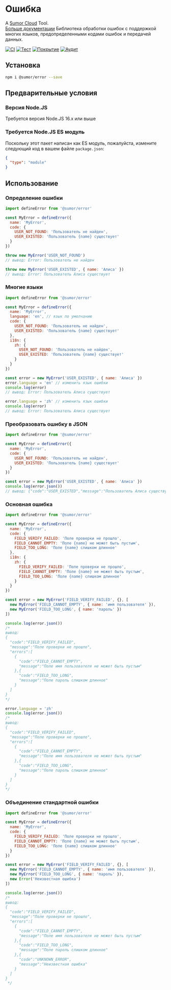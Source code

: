 # Ошибка

A [Sumor Cloud](https://sumor.cloud) Tool.  
[Больше документации](https://sumor.cloud)
Библиотека обработки ошибок с поддержкой многих языков, предопределенными кодами ошибок и передачей данных.

[![CI](https://github.com/sumor-cloud/error/actions/workflows/ci.yml/badge.svg)](https://github.com/sumor-cloud/error/actions/workflows/ci.yml)
[![Тест](https://github.com/sumor-cloud/error/actions/workflows/ut.yml/badge.svg)](https://github.com/sumor-cloud/error/actions/workflows/ut.yml)
[![Покрытие](https://github.com/sumor-cloud/error/actions/workflows/coverage.yml/badge.svg)](https://github.com/sumor-cloud/error/actions/workflows/coverage.yml)
[![Аудит](https://github.com/sumor-cloud/error/actions/workflows/audit.yml/badge.svg)](https://github.com/sumor-cloud/error/actions/workflows/audit.yml)

## Установка

```bash
npm i @sumor/error --save
```

## Предварительные условия

### Версия Node.JS

Требуется версия Node.JS 16.x или выше

### Требуется Node.JS ES модуль

Поскольку этот пакет написан как ES модуль, пожалуйста, измените следующий код в вашем файле `package.json`:

```json
{
  "type": "module"
}
```

## Использование

### Определение ошибки

```js
import defineError from '@sumor/error'

const MyError = defineError({
  name: 'MyError',
  code: {
    USER_NOT_FOUND: 'Пользователь не найден',
    USER_EXISTED: 'Пользователь {name} существует'
  }
})

throw new MyError('USER_NOT_FOUND')
// вывод: Error: Пользователь не найден

throw new MyError('USER_EXISTED', { name: 'Алиса' })
// вывод: Error: Пользователь Алиса существует
```

### Многие языки

```js
import defineError from '@sumor/error'

const MyError = defineError({
  name: 'MyError',
  language: 'en', // язык по умолчанию
  code: {
    USER_NOT_FOUND: 'Пользователь не найден',
    USER_EXISTED: 'Пользователь {name} существует'
  },
  i18n: {
    zh: {
      USER_NOT_FOUND: 'Пользователь не найден',
      USER_EXISTED: 'Пользователь {name} существует'
    }
  }
})

const error = new MyError('USER_EXISTED', { name: 'Алиса' })
error.language = 'en' // изменить язык ошибки
console.log(error)
// вывод: Error: Пользователь Алиса существует

error.language = 'zh' // изменить язык ошибки
console.log(error)
// вывод: Error: Пользователь Алиса существует
```

### Преобразовать ошибку в JSON

```js
import defineError from '@sumor/error'

const MyError = defineError({
  name: 'MyError',
  code: {
    USER_NOT_FOUND: 'Пользователь не найден',
    USER_EXISTED: 'Пользователь {name} существует'
  }
})

const error = new MyError('USER_EXISTED', { name: 'Алиса' })
console.log(error.json())
// вывод: {"code":"USER_EXISTED","message":"Пользователь Алиса существует"}
```

### Основная ошибка

```js
import defineError from '@sumor/error'

const MyError = defineError({
  name: 'MyError',
  code: {
    FIELD_VERIFY_FAILED: 'Поле проверки не прошло',
    FIELD_CANNOT_EMPTY: 'Поле {name} не может быть пустым',
    FIELD_TOO_LONG: 'Поле {name} слишком длинное'
  },
  i18n: {
    zh: {
      FIELD_VERIFY_FAILED: 'Поле проверки не прошло',
      FIELD_CANNOT_EMPTY: 'Поле {name} не может быть пустым',
      FIELD_TOO_LONG: 'Поле {name} слишком длинное'
    }
  }
})

const error = new MyError('FIELD_VERIFY_FAILED', {}, [
  new MyError('FIELD_CANNOT_EMPTY', { name: 'имя пользователя' }),
  new MyError('FIELD_TOO_LONG', { name: 'пароль' })
])

console.log(error.json())
/* 
вывод: 
{
  "code":"FIELD_VERIFY_FAILED",
  "message":"Поле проверки не прошло",
  "errors":[
    {
      "code":"FIELD_CANNOT_EMPTY",
      "message":"Поле имя пользователя не может быть пустым"
    },{
      "code":"FIELD_TOO_LONG",
      "message":"Поле пароль слишком длинное"
    }
  ]
}
*/

error.language = 'zh'
console.log(error.json())
/*
вывод:
{
  "code":"FIELD_VERIFY_FAILED",
  "message":"Поле проверки не прошло",
  "errors":[
    {
      "code":"FIELD_CANNOT_EMPTY",
      "message":"Поле имя пользователя не может быть пустым"
    },{
      "code":"FIELD_TOO_LONG",
      "message":"Поле пароль слишком длинное"
    }
  ]
}
*/
```

### Объединение стандартной ошибки

```js
import defineError from '@sumor/error'

const MyError = defineError({
  name: 'MyError',
  code: {
    FIELD_VERIFY_FAILED: 'Поле проверки не прошло',
    FIELD_CANNOT_EMPTY: 'Поле {name} не может быть пустым',
    FIELD_TOO_LONG: 'Поле {name} слишком длинное'
  }
})

const error = new MyError('FIELD_VERIFY_FAILED', {}, [
  new MyError('FIELD_CANNOT_EMPTY', { name: 'имя пользователя' }),
  new MyError('FIELD_TOO_LONG', { name: 'пароль' }),
  new Error('Неизвестная ошибка')
])

console.log(error.json())
/*
вывод:
{
  "code":"FIELD_VERIFY_FAILED",
  "message":"Поле проверки не прошло",
  "errors":[
    {
      "code":"FIELD_CANNOT_EMPTY",
      "message":"Поле имя пользователя не может быть пустым"
    },{
      "code":"FIELD_TOO_LONG",
      "message":"Поле пароль слишком длинное"
    },{
      "code":"UNKNOWN_ERROR",
      "message":"Неизвестная ошибка"
    }
  ]
}
 */
```
